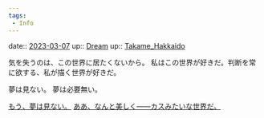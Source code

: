 ```yaml
---
tags:
 - Info
---
```


date:: [2023-03-07](/Daily_Note/2023-03-07.md)
up:: [Dream](Bar/Novel/Topics/Dream.md)
up:: [Takame_Hakkaido](Bar/Novel/Nacaria/Takame_Hakkaido.md)

気を失うのは、この世界に居たくないから。
私はこの世界が好きだ。判断を常に欲する、私が描く世界が好きだ。

夢は見ない。
夢は必要無い。

[もう、夢は見ない。](もう、夢は見ない。.md)
[ああ、なんと美しく――カスみたいな世界だ。](Info/ああ、なんと美しく――カスみたいな世界だ。.md)